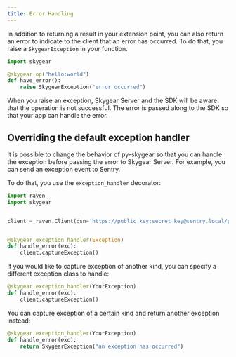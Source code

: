 ```yaml
---
title: Error Handling
---
```


In addition to returning a result in your extension point, you can also return
an error to indicate to the client that an error has occurred. To do that,
you raise a `SkygearException` in your function.

```python
import skygear

@skygear.op("hello:world")
def have_error():
    raise SkygearException("error occurred")
```

When you raise an exception, Skygear Server and the SDK will be aware that
the operation is not successful. The error is passed along to the SDK
so that your app can handle the error.

## Overriding the default exception handler

It is possible to change the behavior of py-skygear so that you can
handle the exception before passing the error to Skygear Server. For example,
you can send an exception event to Sentry.

To do that, you use the `exception_handler` decorator:

```python
import raven
import skygear


client = raven.Client(dsn='https://public_key:secret_key@sentry.local/project_id')


@skygear.exception_handler(Exception)
def handle_error(exc):
    client.captureException()
```

If you would like to capture exception of another kind, you can specify
a different exception class to handle:

```python
@skygear.exception_handler(YourException)
def handle_error(exc):
    client.captureException()
```


You can capture exception of a certain kind and return another exception
instead:


```python
@skygear.exception_handler(YourException)
def handle_error(exc):
    return SkygearException("an exception has occurred")
```
